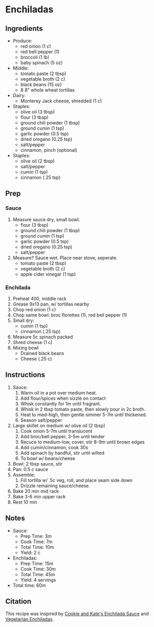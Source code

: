 # Enchiladas

## Ingredients

- Produce:
    - red onion (1 c)
    - red bell pepper (1)
    - broccoli (1 lb)
    - baby spinach (5 oz)
- Middle:
    - tomato paste (2 tbsp)
    - vegetable broth (2 c)
    - black beans (15 oz)
    - 8 8" whole wheat tortillas
- Dairy:
    - Monterey Jack cheese, shredded (1 c)
- Staples:
    - olive oil (3 tbsp)
    - flour (3 tbsp)
    - ground chili powder (1 tbsp)
    - ground cumin (1 tsp)
    - garlic powder (0.5 tsp)
    - dried oregano (0.25 tsp)
    - salt/pepper
    - cinnamon, pinch (optional)
- Staples:
    - olive oil (2 tbsp)
    - salt/pepper
    - cumin (1 tsp)
    - cinnamon (.25 tsp)

## Prep

### Sauce

1. Measure sauce dry, small bowl.
   - flour (3 tbsp)
   - ground chili powder (1 tbsp)
   - ground cumin (1 tsp)
   - garlic powder (0.5 tsp)
   - dried oregano (0.25 tsp)
   - salt/pepper
1. Measure? Sauce wet. Place near stove, seperate.
   - tomato paste (2 tbsp)
   - vegetable broth (2 c)
   - apple cider vinegar (1 tsp)

### Enchilada

1. Preheat 400, middle rack
1. Grease 9x13 pan, w/ tortillas nearby
1. Chop red onion (1 c)
1. Chop same bowl: broc florettes (1), red bell pepper (1)
1. Small dry:
   - cumin (1 tsp)
   - cinnamon (.25 tsp)
1. Measure 5c spinach packed
1. Shred cheese (1 c)
1. Mixing bowl
   - Drained black beans
   - Cheese (.25 c)

## Instructions

1. Sauce:
   1. Warm oil in a pot over medium heat.
   1. Add flour/spices when sizzle on contact
   1. Whisk constantly for 1m until fragrant.
   1. Whisk in 2 tbsp tomato paste, then slowly pour in 2c broth.
   1. Heat to med-high, then gentle simmer 5-7m until thickened.
   1. Season salt/pepper
1. Large skillet on medium w/ olive oil (2 tbsp)
   1. Cook onion 5-7m until translucent
   1. Add broc/bell pepper, 3-5m until tender
   1. Recuce to medium-low, cover, stir 8-9m until brown edges
   1. Add cumin/cinnamon, cook 30s
   1. Add spinach by handful, stir until wilted
   1. To bowl w/ beans/cheese
1. Bowl: 2 tbsp sauce, stir
1. Pan: 0.5 c sauce
1. Assemble:
   1. Fill tortilla w/ .5c veg, roll, and place seam side down
   1. Drizzle remaining sauce/cheese.
1. Bake 20 min mid rack
1. Bake 3-6 min upper rack
1. Rest 10 min

## Notes

- Sauce:
    - Prep Time: 3m
    - Cook Time: 7m
    - Total Time: 10m
    - Yield: 2 c
- Enchiladas:
    - Prep Time: 15m
    - Cook Time: 30m
    - Total Time: 45m
    - Yield: 4 servings
- Total time: 60m

## Citation

This recipe was inspired by [Cookie and Kate's Enchilada Sauce](https://cookieandkate.com/enchilada-sauce-recipe/) and [Vegetarian Enchiladas](https://cookieandkate.com/vegetarian-enchiladas-recipe/).
